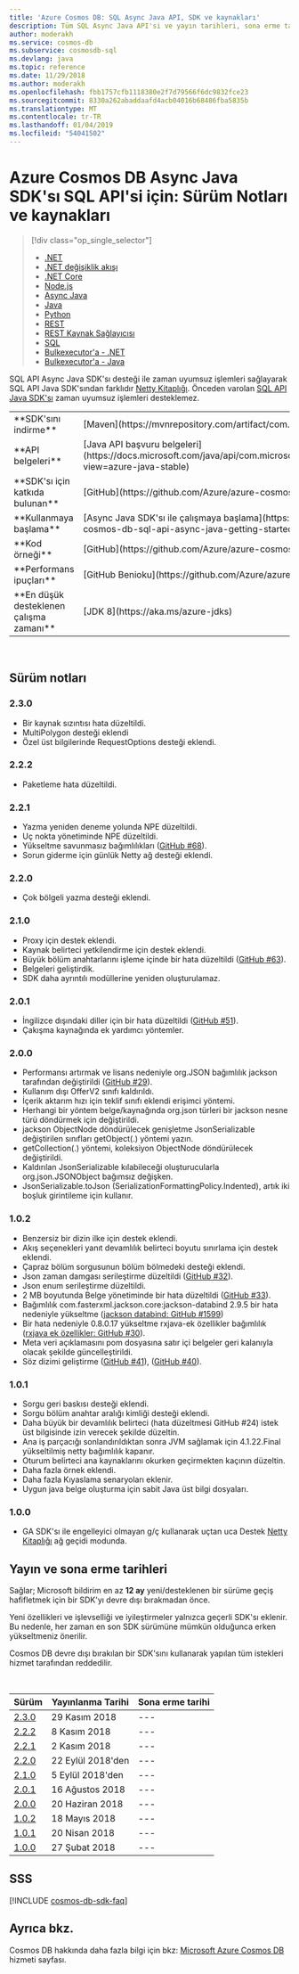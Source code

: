 ```yaml
---
title: 'Azure Cosmos DB: SQL Async Java API, SDK ve kaynakları'
description: Tüm SQL Async Java API'si ve yayın tarihleri, sona erme tarihlerini ve her bir Azure Cosmos DB SQL Async Java SDK'sı sürümü arasında yapılan değişiklikler dahil olmak üzere SDK'sı hakkında bilgi edinin.
author: moderakh
ms.service: cosmos-db
ms.subservice: cosmosdb-sql
ms.devlang: java
ms.topic: reference
ms.date: 11/29/2018
ms.author: moderakh
ms.openlocfilehash: fbb1757cfb1118380e2f7d79566f6dc9832fce23
ms.sourcegitcommit: 8330a262abaddaafd4acb04016b68486fba5835b
ms.translationtype: MT
ms.contentlocale: tr-TR
ms.lasthandoff: 01/04/2019
ms.locfileid: "54041502"
---
```

# <a name="azure-cosmos-db-async-java-sdk-for-sql-api-release-notes-and-resources"></a>Azure Cosmos DB Async Java SDK'sı SQL API'si için: Sürüm Notları ve kaynakları
> [!div class="op_single_selector"]
> * [.NET](sql-api-sdk-dotnet.md)
> * [.NET değişiklik akışı](sql-api-sdk-dotnet-changefeed.md)
> * [.NET Core](sql-api-sdk-dotnet-core.md)
> * [Node.js](sql-api-sdk-node.md)
> * [Async Java](sql-api-sdk-async-java.md)
> * [Java](sql-api-sdk-java.md)
> * [Python](sql-api-sdk-python.md)
> * [REST](https://docs.microsoft.com/rest/api/cosmos-db/)
> * [REST Kaynak Sağlayıcısı](https://docs.microsoft.com/rest/api/cosmos-db-resource-provider/)
> * [SQL](sql-api-query-reference.md)
> * [Bulkexecutor'a - .NET](sql-api-sdk-bulk-executor-dot-net.md)
> * [Bulkexecutor'a - Java](sql-api-sdk-bulk-executor-java.md)

SQL API Async Java SDK'sı desteği ile zaman uyumsuz işlemleri sağlayarak SQL API Java SDK'sından farklıdır [Netty Kitaplığı](https://netty.io/). Önceden varolan [SQL API Java SDK'sı](sql-api-sdk-java.md) zaman uyumsuz işlemleri desteklemez. 

<table>

<tr><td>**SDK'sını indirme**</td><td>[Maven](https://mvnrepository.com/artifact/com.microsoft.azure/azure-cosmosdb)</td></tr>

<tr><td>**API belgeleri**</td><td>[Java API başvuru belgeleri](https://docs.microsoft.com/java/api/com.microsoft.azure.cosmosdb.rx._asyncdocumentclient?view=azure-java-stable)</td></tr>

<tr><td>**SDK'sı için katkıda bulunan**</td><td>[GitHub](https://github.com/Azure/azure-cosmosdb-java)</td></tr>

<tr><td>**Kullanmaya başlama**</td><td>[Async Java SDK'sı ile çalışmaya başlama](https://github.com/Azure-Samples/azure-cosmos-db-sql-api-async-java-getting-started)</td></tr>

<tr><td>**Kod örneği**</td><td>[GitHub](https://github.com/Azure/azure-cosmosdb-java#usage-code-sample)</td></tr>

<tr><td>**Performans ipuçları**</td><td>[GitHub Benioku](https://github.com/Azure/azure-cosmosdb-java#guide-for-prod)</td></tr>

<tr><td>**En düşük desteklenen çalışma zamanı**</td><td>[JDK 8](https://aka.ms/azure-jdks)</td></tr>
</table></br>

## <a name="release-notes"></a>Sürüm notları

### <a name="a-name230230"></a><a name="2.3.0"/>2.3.0
* Bir kaynak sızıntısı hata düzeltildi.
* MultiPolygon desteği eklendi
* Özel üst bilgilerinde RequestOptions desteği eklendi.

### <a name="a-name222222"></a><a name="2.2.2"/>2.2.2
* Paketleme hata düzeltildi.

### <a name="a-name221221"></a><a name="2.2.1"/>2.2.1
* Yazma yeniden deneme yolunda NPE düzeltildi.
* Uç nokta yönetiminde NPE düzeltildi.
* Yükseltme savunmasız bağımlılıkları ([GitHub #68](https://github.com/Azure/azure-cosmosdb-java/issues/68)).
* Sorun giderme için günlük Netty ağ desteği eklendi.

### <a name="a-name220220"></a><a name="2.2.0"/>2.2.0
* Çok bölgeli yazma desteği eklendi.

### <a name="a-name210210"></a><a name="2.1.0"/>2.1.0
* Proxy için destek eklendi.
* Kaynak belirteci yetkilendirme için destek eklendi.
* Büyük bölüm anahtarlarını işleme içinde bir hata düzeltildi ([GitHub #63](https://github.com/Azure/azure-cosmosdb-java/issues/63)).
* Belgeleri geliştirdik.
* SDK daha ayrıntılı modüllerine yeniden oluşturulamaz.

### <a name="a-name201201"></a><a name="2.0.1"/>2.0.1
* İngilizce dışındaki diller için bir hata düzeltildi ([GitHub #51](https://github.com/Azure/azure-cosmosdb-java/issues/51)).
* Çakışma kaynağında ek yardımcı yöntemler.

### <a name="a-name200200"></a><a name="2.0.0"/>2.0.0
* Performansı artırmak ve lisans nedeniyle org.JSON bağımlılık jackson tarafından değiştirildi ([GitHub #29](https://github.com/Azure/azure-cosmosdb-java/issues/29)).
* Kullanım dışı OfferV2 sınıfı kaldırıldı.
* İçerik aktarım hızı için teklif sınıfı eklendi erişimci yöntemi.
* Herhangi bir yöntem belge/kaynağında org.json türleri bir jackson nesne türü döndürmek için değiştirildi.
* jackson ObjectNode döndürülecek genişletme JsonSerializable değiştirilen sınıfları getObject(.) yöntemi yazın.
* getCollection(.) yöntemi, koleksiyon ObjectNode döndürülecek değiştirildi.
* Kaldırılan JsonSerializable kılabileceği oluşturucularla org.json.JSONObject bağımsız değişken.
* JsonSerializable.toJson (SerializationFormattingPolicy.Indented), artık iki boşluk girintileme için kullanır.
  
### <a name="a-name102102"></a><a name="1.0.2"/>1.0.2
* Benzersiz bir dizin ilke için destek eklendi.
* Akış seçenekleri yanıt devamlılık belirteci boyutu sınırlama için destek eklendi.
* Çapraz bölüm sorgusunun bölüm bölmedeki desteği eklendi.
* Json zaman damgası serileştirme düzeltildi ([GitHub #32](https://github.com/Azure/azure-cosmosdb-java/issues/32)).
* Json enum serileştirme düzeltildi.
* 2 MB boyutunda Belge yönetiminde bir hata düzeltildi ([GitHub #33](https://github.com/Azure/azure-cosmosdb-java/issues/33)).
* Bağımlılık com.fasterxml.jackson.core:jackson-databind 2.9.5 bir hata nedeniyle yükseltme ([jackson databind: GitHub #1599](https://github.com/FasterXML/jackson-databind/issues/1599))
* Bir hata nedeniyle 0.8.0.17 yükseltme rxjava-ek özellikler bağımlılık ([rxjava ek özellikler: GitHub #30](https://github.com/davidmoten/rxjava-extras/issues/30)).
* Meta veri açıklamasını pom dosyasına satır içi belgeler geri kalanıyla olacak şekilde güncelleştirildi.
* Söz dizimi geliştirme ([GitHub #41](https://github.com/Azure/azure-cosmosdb-java/issues/41)), ([GitHub #40](https://github.com/Azure/azure-cosmosdb-java/issues/40)).

### <a name="a-name101101"></a><a name="1.0.1"/>1.0.1
* Sorgu geri baskısı desteği eklendi.
* Sorgu bölüm anahtar aralığı kimliği desteği eklendi.
* Daha büyük bir devamlılık belirteci (hata düzeltmesi GitHub #24) istek üst bilgisinde izin verecek şekilde düzeltin.
* Ana iş parçacığı sonlandırıldıktan sonra JVM sağlamak için 4.1.22.Final yükseltilmiş netty bağımlılık kapanır.
* Oturum belirteci ana kaynaklarını okurken geçirmekten kaçının düzeltin.
* Daha fazla örnek eklendi.
* Daha fazla Kıyaslama senaryoları eklenir.
* Uygun java belge oluşturma için sabit Java üst bilgi dosyaları.

### <a name="a-name100100"></a><a name="1.0.0"/>1.0.0
* GA SDK'sı ile engelleyici olmayan g/ç kullanarak uçtan uca Destek [Netty Kitaplığı](https://netty.io/) ağ geçidi modunda. 

## <a name="release-and-retirement-dates"></a>Yayın ve sona erme tarihleri
Sağlar; Microsoft bildirim en az **12 ay** yeni/desteklenen bir sürüme geçiş hafifletmek için bir SDK'yı devre dışı bırakmadan önce.

Yeni özellikleri ve işlevselliği ve iyileştirmeler yalnızca geçerli SDK'sı eklenir. Bu nedenle, her zaman en son SDK sürümüne mümkün olduğunca erken yükseltmeniz önerilir.

Cosmos DB devre dışı bırakılan bir SDK'sını kullanarak yapılan tüm istekleri hizmet tarafından reddedilir.

<br/>

| Sürüm | Yayınlanma Tarihi | Sona erme tarihi |
| --- | --- | --- |
| [2.3.0](#2.3.0) |29 Kasım 2018|--- |
| [2.2.2](#2.2.2) |8 Kasım 2018|--- |
| [2.2.1](#2.2.1) |2 Kasım 2018|--- |
| [2.2.0](#2.2.0) |22 Eylül 2018'den|--- |
| [2.1.0](#2.1.0) |5 Eylül 2018'den|--- |
| [2.0.1](#2.0.1) |16 Ağustos 2018|--- |
| [2.0.0](#2.0.0) |20 Haziran 2018|--- |
| [1.0.2](#1.0.2) |18 Mayıs 2018|--- |
| [1.0.1](#1.0.1) |20 Nisan 2018|--- |
| [1.0.0](#1.0.0) |27 Şubat 2018|--- |

## <a name="faq"></a>SSS
[!INCLUDE [cosmos-db-sdk-faq](../../includes/cosmos-db-sdk-faq.md)]

## <a name="see-also"></a>Ayrıca bkz.
Cosmos DB hakkında daha fazla bilgi için bkz: [Microsoft Azure Cosmos DB](https://azure.microsoft.com/services/cosmos-db/) hizmeti sayfası.

